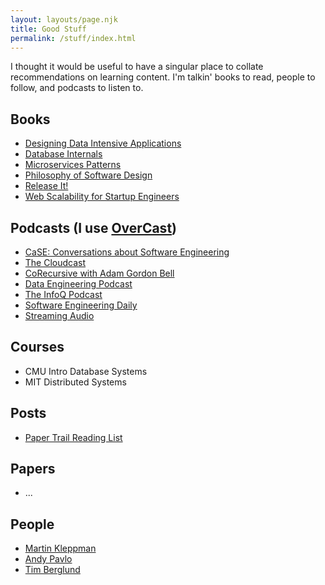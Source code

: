```yaml
---
layout: layouts/page.njk
title: Good Stuff
permalink: /stuff/index.html
---
```

I thought it would be useful to have a singular place to collate recommendations on learning content. I'm talkin' books to read, people to follow, and podcasts to listen to.

## **Books**

* [Designing Data Intensive Applications](https://www.amazon.com/Designing-Data-Intensive-Applications-Reliable-Maintainable/dp/1449373321)
* [Database Internals](https://www.amazon.com/Database-Internals-Deep-Distributed-Systems/dp/1492040347)
* [Microservices Patterns](https://www.amazon.com/Microservices-Patterns-examples-Chris-Richardson/dp/1617294543)
* [Philosophy of Software Design](https://www.amazon.com/Philosophy-Software-Design-John-Ousterhout/dp/1732102201)
* [Release It!](https://www.amazon.com/Release-Design-Deploy-Production-Ready-Software-ebook/dp/B079YWMY2V)
* [Web Scalability for Startup Engineers](https://www.amazon.com/Scalability-Startup-Engineers-Artur-Ejsmont-ebook/dp/B00ZPS4KI0)

## **Podcasts (I use [OverCast](https://overcast.fm/))**

* [CaSE: Conversations about Software Engineering](https://www.case-podcast.org/)
* [The Cloudcast](https://www.thecloudcast.net/)
* [CoRecursive with Adam Gordon Bell](https://corecursive.com/)
* [Data Engineering Podcast](https://www.dataengineeringpodcast.com/)
* [The InfoQ Podcast](https://www.infoq.com/the-infoq-podcast/)
* [Software Engineering Daily](https://softwareengineeringdaily.com/)
* [Streaming Audio](https://confluent.buzzsprout.com/)

## Courses

* CMU Intro Database Systems
* MIT Distributed Systems

## **Posts**

* [Paper Trail Reading List](https://www.the-paper-trail.org/page/reading-list/)

## **Papers**

*  ...

## **People**

* [Martin Kleppman](https://twitter.com/martinkl)
* [Andy Pavlo](https://twitter.com/andy_pavlo)
* [Tim Berglund](https://twitter.com/tlberglund?s=20)